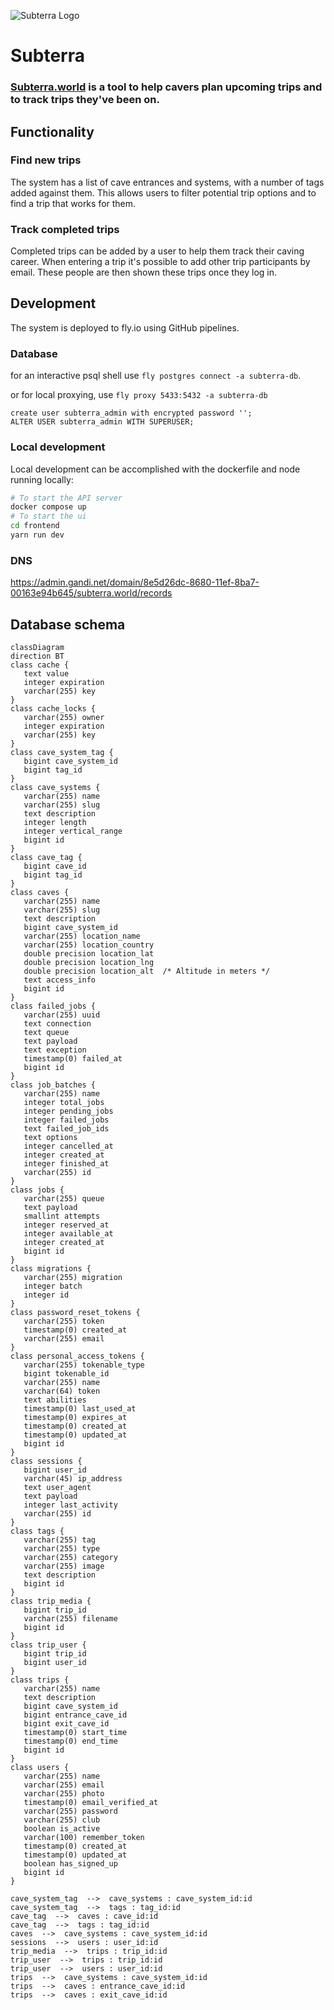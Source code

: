 ![Subterra Logo](frontend/src/assets/subterra.svg)

# Subterra 

### [Subterra.world](https://subterra.world) is a tool to help cavers plan upcoming trips and to track trips they've been on.

## Functionality
### Find new trips
The system has a list of cave entrances and systems, with a number of tags added against them. This allows users to filter potential trip options and to find a trip that works for them.
### Track completed trips
Completed trips can be added by a user to help them track their caving career. When entering a trip it's possible to add other trip participants by email. These people are then shown these trips once they log in.

## Development
The system is deployed to fly.io using GitHub pipelines.

### Database
for an interactive psql shell use `fly postgres connect -a subterra-db`.

or for local proxying, use `fly proxy 5433:5432 -a subterra-db`


```
create user subterra_admin with encrypted password '';
ALTER USER subterra_admin WITH SUPERUSER;
```

### Local development
Local development can be accomplished with the dockerfile and node running locally:
```sh
# To start the API server
docker compose up 
# To start the ui
cd frontend
yarn run dev
```

### DNS
https://admin.gandi.net/domain/8e5d26dc-8680-11ef-8ba7-00163e94b645/subterra.world/records


## Database schema

```mermaid
classDiagram
direction BT
class cache {
   text value
   integer expiration
   varchar(255) key
}
class cache_locks {
   varchar(255) owner
   integer expiration
   varchar(255) key
}
class cave_system_tag {
   bigint cave_system_id
   bigint tag_id
}
class cave_systems {
   varchar(255) name
   varchar(255) slug
   text description
   integer length
   integer vertical_range
   bigint id
}
class cave_tag {
   bigint cave_id
   bigint tag_id
}
class caves {
   varchar(255) name
   varchar(255) slug
   text description
   bigint cave_system_id
   varchar(255) location_name
   varchar(255) location_country
   double precision location_lat
   double precision location_lng
   double precision location_alt  /* Altitude in meters */
   text access_info
   bigint id
}
class failed_jobs {
   varchar(255) uuid
   text connection
   text queue
   text payload
   text exception
   timestamp(0) failed_at
   bigint id
}
class job_batches {
   varchar(255) name
   integer total_jobs
   integer pending_jobs
   integer failed_jobs
   text failed_job_ids
   text options
   integer cancelled_at
   integer created_at
   integer finished_at
   varchar(255) id
}
class jobs {
   varchar(255) queue
   text payload
   smallint attempts
   integer reserved_at
   integer available_at
   integer created_at
   bigint id
}
class migrations {
   varchar(255) migration
   integer batch
   integer id
}
class password_reset_tokens {
   varchar(255) token
   timestamp(0) created_at
   varchar(255) email
}
class personal_access_tokens {
   varchar(255) tokenable_type
   bigint tokenable_id
   varchar(255) name
   varchar(64) token
   text abilities
   timestamp(0) last_used_at
   timestamp(0) expires_at
   timestamp(0) created_at
   timestamp(0) updated_at
   bigint id
}
class sessions {
   bigint user_id
   varchar(45) ip_address
   text user_agent
   text payload
   integer last_activity
   varchar(255) id
}
class tags {
   varchar(255) tag
   varchar(255) type
   varchar(255) category
   varchar(255) image
   text description
   bigint id
}
class trip_media {
   bigint trip_id
   varchar(255) filename
   bigint id
}
class trip_user {
   bigint trip_id
   bigint user_id
}
class trips {
   varchar(255) name
   text description
   bigint cave_system_id
   bigint entrance_cave_id
   bigint exit_cave_id
   timestamp(0) start_time
   timestamp(0) end_time
   bigint id
}
class users {
   varchar(255) name
   varchar(255) email
   varchar(255) photo
   timestamp(0) email_verified_at
   varchar(255) password
   varchar(255) club
   boolean is_active
   varchar(100) remember_token
   timestamp(0) created_at
   timestamp(0) updated_at
   boolean has_signed_up
   bigint id
}

cave_system_tag  -->  cave_systems : cave_system_id:id
cave_system_tag  -->  tags : tag_id:id
cave_tag  -->  caves : cave_id:id
cave_tag  -->  tags : tag_id:id
caves  -->  cave_systems : cave_system_id:id
sessions  -->  users : user_id:id
trip_media  -->  trips : trip_id:id
trip_user  -->  trips : trip_id:id
trip_user  -->  users : user_id:id
trips  -->  cave_systems : cave_system_id:id
trips  -->  caves : entrance_cave_id:id
trips  -->  caves : exit_cave_id:id

```